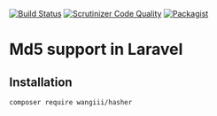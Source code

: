 [![Build Status](https://travis-ci.org/wangiii/laravel-md5-hasher.svg?branch=master)](https://travis-ci.org/wangiii/laravel-md5-hasher)
[![Scrutinizer Code Quality](https://scrutinizer-ci.com/g/wangiii/laravel-md5-hasher/badges/quality-score.png?b=master)](https://scrutinizer-ci.com/g/wangiii/laravel-md5-hasher/?branch=master)
[![Packagist](https://img.shields.io/packagist/l/wangiii/hasher)](https://packagist.org/packages/wangiii/hasher)

# Md5 support in Laravel

## Installation

~~~
composer require wangiii/hasher
~~~
